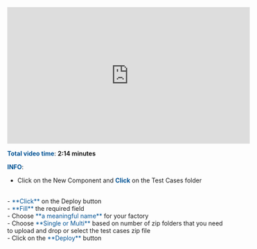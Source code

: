 <iframe width="560" height="315" src="https://www.youtube.com/embed/XOmjlEpqFeI" frameborder="0" allow="accelerometer; autoplay; encrypted-media; gyroscope; picture-in-picture" allowfullscreen></iframe>

<br>

<span style="color:#005294">**Total video time**</span>: **2:14 minutes**
<br>

<span style="color:#005294">**INFO**</span>:
<br>
 - Click on the New Component and <span style="color:#005294">**Click**</span>  on the Test Cases folder 
  </br>
 - <span style="color:#005294">**Click**</span> on the Deploy button
 </br>
 -  <span style="color:#005294">**Fill**</span> the required field
</br>
 -  Choose <span style="color:#005294">**a meaningful name**</span>  for your factory
</br>
 - Choose  <span style="color:#005294">**Single or Multi**</span> based on number of zip folders that you need to upload and drop or select the test cases zip file
</br>
 - Click on the <span style="color:#005294">**Deploy**</span> button
</br>



